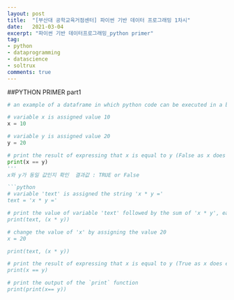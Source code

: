 ```yaml
---
layout: post
title:  "[부산대 공학교육거점센터] 파이썬 기반 데이터 프로그래밍 1차시"
date:   2021-03-04
excerpt: "파이썬 기반 데이터프로그래밍_python primer"
tag:
- python
- dataprogramming
- datascience
- soltrux
comments: true
---
```

##PYTHON PRIMER part1

```python
# an example of a dataframe in which python code can be executed in a browser

# variable x is assigned value 10
x = 10

# variable y is assigned value 20
y = 20

# print the result of expressing that x is equal to y (False as x does not equal y)
print(x == y)
'''
x와 y가 동일 값인지 확인  결과값 : TRUE or False

```python
# variable 'text' is assigned the string 'x * y ='
text = 'x * y ='

# print the value of variable 'text' followed by the sum of 'x * y', each of which have previously been defined
print(text, (x * y))

# change the value of 'x' by assigning the value 20
x = 20

print(text, (x * y))

# print the result of expressing that x is equal to y (True as x does equal y)
print(x == y)

# print the output of the `print` function
print(print(x== y))

```
